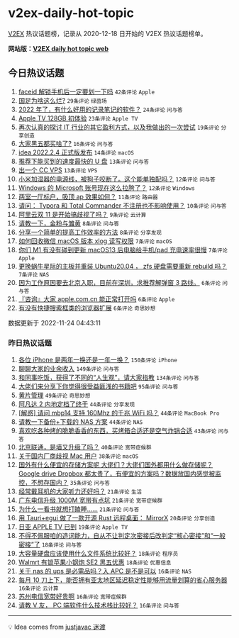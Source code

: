 # v2ex-daily-hot-topic

[V2EX](https://www.v2ex.com/) 热议话题榜，记录从 2020-12-18 日开始的 V2EX 热议话题榜单。

**网站版：[V2EX daily hot topic web](https://boojack.github.io/v2ex-daily-hot-topic-web/)**

## 今日热议话题

<!-- TODAY BEGIN -->

1. [faceid 解锁手机后一定要划一下吗](https://www.v2ex.com/t/897506) `42条评论` `Apple`
1. [国足为啥这么烂?](https://www.v2ex.com/t/897544) `29条评论` `绿茵场`
1. [2022 年了，有什么好用的记录笔记的软件？](https://www.v2ex.com/t/897520) `24条评论` `问与答`
1. [Apple TV 128GB 初体验](https://www.v2ex.com/t/897508) `23条评论` `Apple TV`
1. [再次认真的探讨 IT 行业的其它盈利方式，以及我做出的一次尝试](https://www.v2ex.com/t/897487) `19条评论` `分享创造`
1. [大家黑五都买啥了?](https://www.v2ex.com/t/897497) `16条评论` `问与答`
1. [idea 2022.2.4 正式版发布](https://www.v2ex.com/t/897518) `14条评论` `macOS`
1. [推荐下能买到的速度最快的 U 盘](https://www.v2ex.com/t/897534) `13条评论` `问与答`
1. [出一个 CC VPS](https://www.v2ex.com/t/897493) `13条评论` `VPS`
1. [小米加湿器的电源线，被狗子咬断了。这个能单独配吗？](https://www.v2ex.com/t/897500) `12条评论` `问与答`
1. [Windows 的 Microsoft 账号现在这么拉胯了？](https://www.v2ex.com/t/897494) `12条评论` `Windows`
1. [两室一厅标户，吸顶 ap 效果如何？](https://www.v2ex.com/t/897527) `11条评论` `路由器`
1. [请问： Typora 和 Total Commander 不注册也不影响使用？](https://www.v2ex.com/t/897514) `10条评论` `问与答`
1. [阿里云双 11 是开始搞歧视了吗？](https://www.v2ex.com/t/897542) `9条评论` `云计算`
1. [请教一下，金粉与雏黄](https://www.v2ex.com/t/897529) `8条评论` `问与答`
1. [分享一个简单的提高工作效率的方法](https://www.v2ex.com/t/897523) `8条评论` `分享发现`
1. [如何回收微信 macOS 版本 xlog 读写权限](https://www.v2ex.com/t/897535) `7条评论` `macOS`
1. [你们 M1 有没有碰到更新 macOS13 后电脑给手机/pad 充电速率很慢](https://www.v2ex.com/t/897521) `7条评论` `Apple`
1. [更换蜗牛星际的主板并重装 Ubuntu20.04 ， zfs 硬盘需要重新 rebuild 吗？](https://www.v2ex.com/t/897517) `7条评论` `NAS`
1. [因为工作原因要去北京入职，目前在深圳，求推荐解弹窗 3 路线。](https://www.v2ex.com/t/897553) `6条评论` `问与答`
1. [『咨询』大家 apple.com.cn 能正常打开吗](https://www.v2ex.com/t/897512) `6条评论` `Apple`
1. [有没有快捷搜索框类的浏览器扩展](https://www.v2ex.com/t/897490) `6条评论` `奇思妙想`

数据更新于 2022-11-24 04:43:11

<!-- TODAY END -->

### 昨日热议话题

<!-- YESTERDAY BEGIN -->

1. [各位 iPhone 是两年一换还是一年一换？](https://www.v2ex.com/t/897270) `150条评论` `iPhone`
1. [聊聊大家的业余收入](https://www.v2ex.com/t/897228) `149条评论` `问与答`
1. [和同事吃饭，获得了不同的“人生观”，请大家指教](https://www.v2ex.com/t/897245) `134条评论` `问与答`
1. [大佬们来分享下你觉得很受益匪浅的书籍吧](https://www.v2ex.com/t/897336) `95条评论` `问与答`
1. [黄片管理](https://www.v2ex.com/t/897344) `49条评论` `奇思妙想`
1. [阿凡达 2 内地定档了终于](https://www.v2ex.com/t/897287) `44条评论` `分享发现`
1. [[解惑] 请问 mbp14 支持 160Mhz 的千兆 WiFi 吗？](https://www.v2ex.com/t/897269) `44条评论` `MacBook Pro`
1. [请教一下备份+下载的 NAS 方案](https://www.v2ex.com/t/897274) `44条评论` `NAS`
1. [喜欢吃各种烤的脆脆香香的东西，买烤箱合适还是空气炸锅合适](https://www.v2ex.com/t/897315) `43条评论` `问与答`
1. [北京联通，是墙又升级了吗？](https://www.v2ex.com/t/897295) `40条评论` `宽带症候群`
1. [关于国内厂商歧视 Mac 用户](https://www.v2ex.com/t/897445) `38条评论` `macOS`
1. [国外有什么便宜的存储方案呢 大佬们？大佬们国外都用什么做存储呢？ Google drive Dropbox 都太贵了，有便宜的方案吗？数据放国内感觉被监控，不想存国内？](https://www.v2ex.com/t/897424) `35条评论` `问与答`
1. [经常戴耳机的大家听力还好吗？](https://www.v2ex.com/t/897457) `21条评论` `生活`
1. [广东电信升级 1000M 宽带有点坑](https://www.v2ex.com/t/897376) `21条评论` `宽带症候群`
1. [为什么一看书就想打瞌睡......](https://www.v2ex.com/t/897273) `21条评论` `问与答`
1. [用 Tauri+egui 做了一款开源 Rust 远程桌面： MirrorX](https://www.v2ex.com/t/897427) `20条评论` `分享创造`
1. [日亚 APPLE TV 已到](https://www.v2ex.com/t/897327) `19条评论` `Apple TV`
1. [不得不佩服咱的造词能力，自从不让判定次密接后改判定“核心密接”和“一般密接”了](https://www.v2ex.com/t/897369) `18条评论` `问与答`
1. [大容量硬盘应该使用什么文件系统比较好？](https://www.v2ex.com/t/897255) `18条评论` `程序员`
1. [Walmrt 有锁苹果小钢炮 SE2 黑五优惠](https://www.v2ex.com/t/897239) `18条评论` `优惠信息`
1. [关于 nas 的 ups 是必需品吗？入 APC 是不是可以](https://www.v2ex.com/t/897474) `16条评论` `NAS`
1. [每月 10 刀上下，能否拥有亚太地区延迟稳定性能够用流量划算的省心服务器](https://www.v2ex.com/t/897430) `16条评论` `云计算`
1. [苏州电信宽带好贵啊](https://www.v2ex.com/t/897352) `16条评论` `宽带症候群`
1. [请教 V 友， PC 端软件什么技术栈比较好？](https://www.v2ex.com/t/897277) `16条评论` `问与答`

<!-- YESTERDAY END -->

---

💡 Idea comes from [justjavac 迷渡](https://github.com/justjavac/)
